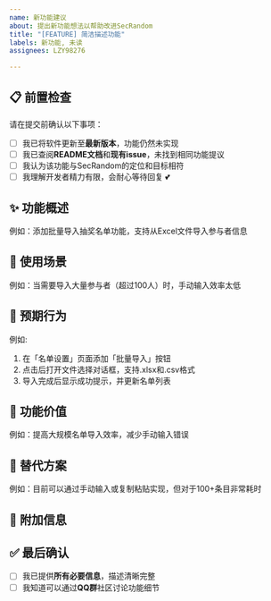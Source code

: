 ```yaml
---
name: 新功能建议
about: 提出新功能想法以帮助改进SecRandom
title: "[FEATURE] 简洁描述功能"
labels: 新功能, 未读
assignees: LZY98276

---
```


## 📋 前置检查
请在提交前确认以下事项：
- [ ] 我已将软件更新至**最新版本**，功能仍然未实现
- [ ] 我已查阅**README文档**和**现有issue**，未找到相同功能提议
- [ ] 我认为该功能与SecRandom的定位和目标相符
- [ ] 我理解开发者精力有限，会耐心等待回复 💕

## ✨ 功能概述
<!-- 简要描述你想要的新功能 -->
例如：添加批量导入抽奖名单功能，支持从Excel文件导入参与者信息

## 📖 使用场景
<!-- 描述这个功能会在什么情况下使用 -->
例如：当需要导入大量参与者（超过100人）时，手动输入效率太低

## 🌟 预期行为
<!-- 描述功能应该如何工作 -->
例如:
1. 在「名单设置」页面添加「批量导入」按钮
2. 点击后打开文件选择对话框，支持.xlsx和.csv格式
3. 导入完成后显示成功提示，并更新名单列表

## 📌 功能价值
<!-- 这个功能解决了什么问题？带来什么价值？ -->
例如：提高大规模名单导入效率，减少手动输入错误

## 🚗 替代方案
<!-- 如果你已经考虑过其他解决方案，请在此说明 -->
例如：目前可以通过手动输入或复制粘贴实现，但对于100+条目非常耗时

## 📎 附加信息
<!-- 提供截图、参考链接或其他相关信息 -->

## ✅ 最后确认
- [ ] 我已提供**所有必要信息**，描述清晰完整
- [ ] 我知道可以通过**QQ群**社区讨论功能细节
